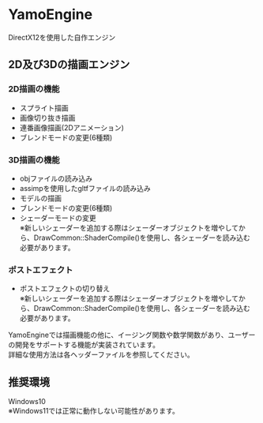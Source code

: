 # YamoEngine
DirectX12を使用した自作エンジン
## 2D及び3Dの描画エンジン

### 2D描画の機能
* スプライト描画
* 画像切り抜き描画
* 連番画像描画(2Dアニメーション)
* ブレンドモードの変更(6種類)

### 3D描画の機能
* objファイルの読み込み
* assimpを使用したgltfファイルの読み込み
* モデルの描画
* ブレンドモードの変更(6種類)
* シェーダーモードの変更  
※新しいシェーダーを追加する際はシェーダーオブジェクトを増やしてから、DrawCommon::ShaderCompile()を使用し、各シェーダーを読み込む必要があります。

### ポストエフェクト  
* ポストエフェクトの切り替え  
※新しいシェーダーを追加する際はシェーダーオブジェクトを増やしてから、DrawCommon::ShaderCompile()を使用し、各シェーダーを読み込む必要があります。

YamoEngineでは描画機能の他に、イージング関数や数学関数があり、ユーザーの開発をサポートする機能が実装されています。  
詳細な使用方法は各ヘッダーファイルを参照してください。
## 推奨環境
Windows10  
※Windows11では正常に動作しない可能性があります。

